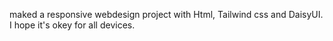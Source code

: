 maked a responsive webdesign project with Html, Tailwind css and DaisyUI. I hope it's okey for all devices.
